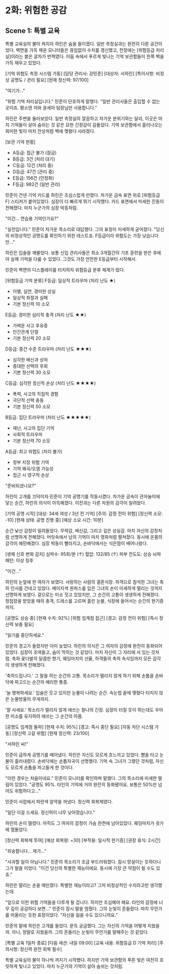 # 2화: 위험한 공감

## Scene 1: 특별 교육

특별 교육실의 불이 켜지자 하린은 숨을 들이켰다. 일반 측정실과는 완전히 다른 공간이었다. 벽면을 가득 채운 모니터들은 끊임없이 수치를 갱신했고, 천장에는 [위험등급 처리실]이라는 붉은 글자가 번쩍였다. 어둠 속에서 푸르게 빛나는 기억 보관함들이 한쪽 벽을 가득 채우고 있었다.

[기억 위험도 측정 시스템 가동]
[담당 관리사: 강민준]
[대상자: 서하린]
[특이사항: 비정상 공명도 / 관리 필요]
[현재 정신력: 97/100]

"여기가..."

"위험 기억 처리실입니다." 민준이 단호하게 말했다. "일반 관리사들은 출입할 수 없는 곳이죠. 평소엔 저와 윤세아 팀장님만 사용합니다."

하린은 주변을 둘러보았다. 일반 측정실의 깔끔하고 차가운 분위기와는 달리, 이곳은 마치 기억들이 살아 숨쉬는 것 같은 묘한 긴장감이 감돌았다. 기억 보관함에서 흘러나오는 희미한 빛이 마치 잔상처럼 벽에 맺혔다 사라졌다.

[보관 기억 현황]
- A등급: 접근 불가 (잠금)
- B등급: 3건 (처리 대기)
- C등급: 12건 (처리 중)
- D등급: 47건 (관리 중)
- E등급: 156건 (안정화)
- F등급: 982건 (일반 관리)

민준이 건넨 기억 카드를 하린은 조심스럽게 만졌다. 차가운 금속 표면 위로 [위험등급 F] 스티커가 붙어있었다. 심장이 더 빠르게 뛰기 시작했다. 카드 표면에서 미세한 진동이 전해졌다. 마치 누군가의 심장 박동처럼.

"이건... 연습용 기억인가요?"

"실전입니다." 민준이 차가운 목소리로 대답했다. 그의 표정이 미세하게 굳어졌다. "당신의 비정상적인 공명도를 확인하기 위한 테스트죠. F등급이라 위험도는 가장 낮습니다만..."

하린은 입술을 깨물었다. 보통 신입 관리사들은 최소 3개월간의 기초 훈련을 받은 후에야 실제 기억을 다룰 수 있었다. 그것도 가장 안전한 E등급부터 시작해서.

민준이 벽면의 디스플레이를 터치하자 위험등급 분류 체계가 떴다.

[위험등급 기억 분류]
F등급: 일상적 트라우마 (처리 난도 ★)
- 이별, 실연, 경미한 상실
- 일상적 좌절과 실패
- 기본 정신력 10 소모

E등급: 경미한 심리적 충격 (처리 난도 ★★)
- 가벼운 사고 후유증
- 인간관계 단절
- 기본 정신력 20 소모

D등급: 중간 수준 트라우마 (처리 난도 ★★★)
- 심각한 배신과 상처
- 중대한 선택의 후회
- 기본 정신력 30 소모

C등급: 심각한 정신적 손상 (처리 난도 ★★★★)
- 폭력, 사고의 직접적 경험
- 극단적 선택 충동
- 기본 정신력 50 소모

B등급: 집단 트라우마 (처리 난도 ★★★★★)
- 재난, 사고의 집단 기억
- 사회적 트라우마
- 기본 정신력 70 소모

A등급: 최고 위험도 (처리 불가)
- 정부 지정 위험 기억
- 기억 왜곡/오염 가능성
- 접근 시 영구적 손상

"준비되셨나요?"

하린이 고개를 끄덕이자 민준이 기억 공명기를 작동시켰다. 차가운 금속이 관자놀이에 닿는 순간, 하린의 의식이 아득해졌다. 이전과는 다른 차원의 감각이 밀려왔다.

[기억 공명 시작]
[대상: 34세 여성 / 3년 전 기억]
[주의: 감정 전이 위험]
[정신력 소모: -10]
[현재 상태: 공명 진행 중]
[예상 소요 시간: 10분]

순간 낯선 감정이 밀려들었다. 무력감, 배신감, 그리고 깊은 상실감. 마치 자신의 감정처럼 선명하게 전해졌다. 머릿속에서 남의 기억이 마치 영화처럼 펼쳐졌다. 동시에 온몸의 감각이 예민해졌다. 심장 박동이 빨라지고, 손바닥에서는 식은땀이 배어나왔다.

[생체 신호 변화 감지]
심박수: 95회/분 (↑)
혈압: 132/85 (↑)
피부 전도도: 상승
뇌파 패턴: 이상 징후

"이건..."

하린의 눈앞에 한 여자가 보였다. 사랑하는 사람의 결혼식장. 하객으로 참석한 그녀는 축하 인사를 건네고 있었다. 베이지색 원피스를 입은 그녀의 손이 미세하게 떨리는 것까지 선명하게 보였다. 겉으로는 미소 짓고 있었지만, 그 순간의 고통이 생생하게 전해졌다. 청첩장을 받았을 때의 충격, 드레스를 고르며 흘린 눈물, 식장에 들어서는 순간의 현기증까지.

[공명도 상승 중]
[현재 수치: 92%]
[위험 임계점 접근]
[경고: 감정 전이 위험]
[즉시 정신력 보충 필요]

"읽기를 중단하세요."

민준의 경고가 들렸지만 이미 늦었다. 하린의 의식은 그 여자의 감정에 완전히 동화되어 있었다. 심장이 조여들고, 숨이 막히는 것 같았다. 마치 자신이 그 자리에 서 있는 것처럼. 축하 꽃다발의 달콤한 향기, 웨딩마치의 선율, 하객들의 축하 속삭임까지 모든 감각이 생생하게 전해졌다.

'축하드립니다.'
그 말을 하는 순간의 고통. 목소리가 떨리지 않게 하기 위해 손톱을 손바닥에 파고드는 순간의 예리한 통증.

'늘 행복하세요.'
입술은 웃고 있지만 눈물이 나려는 순간. 속눈썹 끝에 맺혔다 터지지 않은 눈물방울의 무게까지.

'잘 사세요.'
목소리가 떨리지 않게 애쓰는 찰나의 긴장. 심장이 터질 듯이 뛰는데도 우아한 미소를 유지하려 애쓰는 그 순간의 아픔.

[공명도 임계점 돌파]
[현재 수치: 95%]
[경고: 즉시 중단 필요]
[자동 차단 시스템 가동]
[정신력 고갈 위험]
[현재 정신력: 23/100]

"서하린 씨!"

민준이 급하게 공명기를 떼어냈다. 하린은 자신도 모르게 흐느끼고 있었다. 뺨을 타고 눈물이 흘러내렸다. 손바닥에는 손톱자국이 선명했다. 기억 속 그녀가 그랬던 것처럼, 자신도 모르게 손톱을 파고들게 한 것이다.

"이런 경우는 처음이네요." 민준이 모니터를 확인하며 말했다. 그의 목소리에 미세한 떨림이 있었다. "공명도 95%. 타인의 기억에 거의 완전히 동화됐어요. 보통은 50%만 넘어도 위험하다고..."

민준이 서랍에서 파란색 알약을 꺼냈다. 정신력 회복제였다.

"일단 이걸 드세요. 정신력이 너무 낮아졌습니다."

하린의 손이 떨렸다. 아직도 그 여자의 감정이 가슴 한켠에 남아있었다. 웨딩마치가 귓가에 맴돌았다.

[정신력 회복제 투여]
[예상 회복량: +30]
[부작용: 일시적 현기증]
[권장 휴식: 2시간]

"죄송합니다... 제가..."

"사과할 일이 아닙니다." 민준의 목소리가 조금 부드러워졌다. 잠시 망설이는 듯하더니 그가 말을 이었다. "이건 당신의 특별한 재능이에요. 동시에 가장 큰 약점이 될 수도 있죠."

하린은 떨리는 손을 매만졌다. 특별한 재능이라고? 그저 비정상적인 수치라고만 생각했는데.

"앞으로 이런 위험 기억들을 다루게 될 겁니다. 하지만 조심해야 해요. 타인의 감정에 너무 깊이 공감하다 보면..." 민준이 잠시 말을 멈췄다. 그의 눈빛이 흔들렸다. 마치 무언가를 떠올리는 듯한 표정이었다. "자신을 잃을 수도 있으니까요."

민준의 말에 하린은 고개를 들었다. 문득 궁금했다. 그는 자신의 기억을 어떻게 지웠을까. 아니, 정말로 지웠을까. 그의 흔들리는 눈빛이 무언가를 말해주는 것 같았다.

[특별 교육 1일차 종료]
[다음 세션: 내일 09:00]
[교육 내용: 위험등급 D 기억 처리]
[주의사항: 정신력 완전 회복 필수]

특별 교육실의 불이 하나씩 꺼지기 시작했다. 하지만 기억 보관함의 푸른 빛은 여전히 흐릿하게 빛나고 있었다. 마치 누군가의 기억이 살아 숨쉬는 것처럼.
